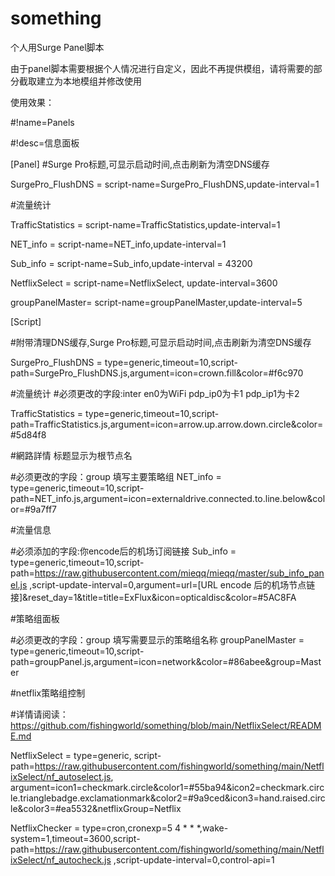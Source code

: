 # something
个人用Surge Panel脚本

由于panel脚本需要根据个人情况进行自定义，因此不再提供模组，请将需要的部分截取建立为本地模组并修改使用

使用效果：

#!name=Panels

#!desc=信息面板

[Panel]
#Surge Pro标题,可显示启动时间,点击刷新为清空DNS缓存

SurgePro_FlushDNS = script-name=SurgePro_FlushDNS,update-interval=1

#流量统计

TrafficStatistics = script-name=TrafficStatistics,update-interval=1

NET_info = script-name=NET_info,update-interval=1

Sub_info = script-name=Sub_info,update-interval = 43200

NetflixSelect = script-name=NetflixSelect, update-interval=3600

groupPanelMaster= script-name=groupPanelMaster,update-interval=5



[Script]

#附带清理DNS缓存,Surge Pro标题,可显示启动时间,点击刷新为清空DNS缓存

SurgePro_FlushDNS = type=generic,timeout=10,script-path=SurgePro_FlushDNS.js,argument=icon=crown.fill&color=#f6c970

#流量统计
#必须更改的字段:inter en0为WiFi pdp_ip0为卡1 pdp_ip1为卡2

TrafficStatistics = type=generic,timeout=10,script-path=TrafficStatistics.js,argument=icon=arrow.up.arrow.down.circle&color=#5d84f8

#網路詳情 标题显示为根节点名

#必须更改的字段：group 填写主要策略组
NET_info = type=generic,timeout=10,script-path=NET_info.js,argument=icon=externaldrive.connected.to.line.below&color=#9a7ff7

#流量信息

#必须添加的字段:你encode后的机场订阅链接
Sub_info = type=generic,timeout=10,script-path=https://raw.githubusercontent.com/mieqq/mieqq/master/sub_info_panel.js ,script-update-interval=0,argument=url=[URL encode 后的机场节点链接]&reset_day=1&title=title=ExFlux&icon=opticaldisc&color=#5AC8FA

#策略组面板

#必须更改的字段：group 填写需要显示的策略组名称
groupPanelMaster = type=generic,timeout=10,script-path=groupPanel.js,argument=icon=network&color=#86abee&group=Master

#netflix策略组控制

#详情请阅读：https://github.com/fishingworld/something/blob/main/NetflixSelect/README.md

NetflixSelect = type=generic, script-path=https://raw.githubusercontent.com/fishingworld/something/main/NetflixSelect/nf_autoselect.js, argument=icon1=checkmark.circle&color1=#55ba94&icon2=checkmark.circle.trianglebadge.exclamationmark&color2=#9a9ced&icon3=hand.raised.circle&color3=#ea5532&netflixGroup=Netflix

NetflixChecker = type=cron,cronexp=5 4 * * *,wake-system=1,timeout=3600,script-path=https://raw.githubusercontent.com/fishingworld/something/main/NetflixSelect/nf_autocheck.js ,script-update-interval=0,control-api=1
